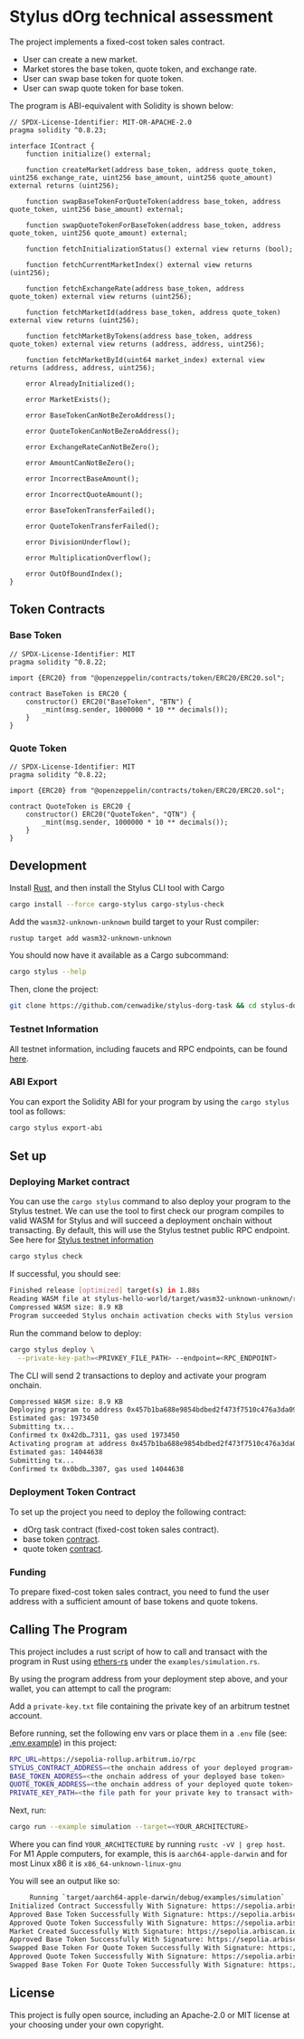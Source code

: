 # Stylus dOrg technical assessment

The project implements a fixed-cost token sales contract.

- User can create a new market.
- Market stores the base token, quote token, and exchange rate.
- User can swap base token for quote token.
- User can swap quote token for base token.

The program is ABI-equivalent with Solidity is shown below:

```solidity
// SPDX-License-Identifier: MIT-OR-APACHE-2.0
pragma solidity ^0.8.23;

interface IContract {
    function initialize() external;

    function createMarket(address base_token, address quote_token, uint256 exchange_rate, uint256 base_amount, uint256 quote_amount) external returns (uint256);

    function swapBaseTokenForQuoteToken(address base_token, address quote_token, uint256 base_amount) external;

    function swapQuoteTokenForBaseToken(address base_token, address quote_token, uint256 quote_amount) external;

    function fetchInitializationStatus() external view returns (bool);

    function fetchCurrentMarketIndex() external view returns (uint256);

    function fetchExchangeRate(address base_token, address quote_token) external view returns (uint256);

    function fetchMarketId(address base_token, address quote_token) external view returns (uint256);

    function fetchMarketByTokens(address base_token, address quote_token) external view returns (address, address, uint256);

    function fetchMarketById(uint64 market_index) external view returns (address, address, uint256);

    error AlreadyInitialized();

    error MarketExists();

    error BaseTokenCanNotBeZeroAddress();

    error QuoteTokenCanNotBeZeroAddress();

    error ExchangeRateCanNotBeZero();

    error AmountCanNotBeZero();

    error IncorrectBaseAmount();

    error IncorrectQuoteAmount();

    error BaseTokenTransferFailed();

    error QuoteTokenTransferFailed();

    error DivisionUnderflow();

    error MultiplicationOverflow();

    error OutOfBoundIndex();
}
```

## Token Contracts

### Base Token

```solidity
// SPDX-License-Identifier: MIT
pragma solidity ^0.8.22;

import {ERC20} from "@openzeppelin/contracts/token/ERC20/ERC20.sol";

contract BaseToken is ERC20 {
    constructor() ERC20("BaseToken", "BTN") {
        _mint(msg.sender, 1000000 * 10 ** decimals());
    }
}
```

### Quote Token

```solidity
// SPDX-License-Identifier: MIT
pragma solidity ^0.8.22;

import {ERC20} from "@openzeppelin/contracts/token/ERC20/ERC20.sol";

contract QuoteToken is ERC20 {
    constructor() ERC20("QuoteToken", "QTN") {
        _mint(msg.sender, 1000000 * 10 ** decimals());
    }
}
```

## Development

Install [Rust](https://www.rust-lang.org/tools/install), and then install the Stylus CLI tool with Cargo

```bash
cargo install --force cargo-stylus cargo-stylus-check
```

Add the `wasm32-unknown-unknown` build target to your Rust compiler:

```bash
rustup target add wasm32-unknown-unknown
```

You should now have it available as a Cargo subcommand:

```bash
cargo stylus --help
```

Then, clone the project:

```bash
git clone https://github.com/cenwadike/stylus-dorg-task && cd stylus-dorg-task
```

### Testnet Information

All testnet information, including faucets and RPC endpoints, can be found [here](https://docs.arbitrum.io/stylus/reference/testnet-information).

### ABI Export

You can export the Solidity ABI for your program by using the `cargo stylus` tool as follows:

```bash
cargo stylus export-abi
```

## Set up

### Deploying Market contract

You can use the `cargo stylus` command to also deploy your program to the Stylus testnet. We can use the tool to first check
our program compiles to valid WASM for Stylus and will succeed a deployment onchain without transacting. By default, this will use the Stylus testnet public RPC endpoint. See here for [Stylus testnet information](https://docs.arbitrum.io/stylus/reference/testnet-information)

```bash
cargo stylus check
```

If successful, you should see:

```bash
Finished release [optimized] target(s) in 1.88s
Reading WASM file at stylus-hello-world/target/wasm32-unknown-unknown/release/stylus-hello-world.wasm
Compressed WASM size: 8.9 KB
Program succeeded Stylus onchain activation checks with Stylus version: 1
```

Run the command below to deploy:

```bash
cargo stylus deploy \
  --private-key-path=<PRIVKEY_FILE_PATH> --endpoint=<RPC_ENDPOINT>
```

The CLI will send 2 transactions to deploy and activate your program onchain.

```bash
Compressed WASM size: 8.9 KB
Deploying program to address 0x457b1ba688e9854bdbed2f473f7510c476a3da09
Estimated gas: 1973450
Submitting tx...
Confirmed tx 0x42db…7311, gas used 1973450
Activating program at address 0x457b1ba688e9854bdbed2f473f7510c476a3da09
Estimated gas: 14044638
Submitting tx...
Confirmed tx 0x0bdb…3307, gas used 14044638
```

### Deployment Token Contract

To set up the project you need to deploy the following contract:

- dOrg task contract (fixed-cost token sales contract).
- base token [contract](#base-token).
- quote token [contract](#quote-token).

### Funding

To prepare fixed-cost token sales contract, you need to fund the
user address with a sufficient amount of base tokens and quote tokens.

## Calling The Program

This project includes a rust script of how to call and transact with the program in Rust using [ethers-rs](https://github.com/gakonst/ethers-rs) under the `examples/simulation.rs`.

By using the program address from your deployment step above, and your wallet, you can attempt to call the program:

Add a `private-key.txt` file containing the private key of an arbitrum testnet account.

Before running, set the following env vars or place them in a `.env` file (see: [.env.example](./.env.example)) in this project:

```sh
RPC_URL=https://sepolia-rollup.arbitrum.io/rpc
STYLUS_CONTRACT_ADDRESS=<the onchain address of your deployed program>
BASE_TOKEN_ADDRESS=<the onchain address of your deployed base token>
QUOTE_TOKEN_ADDRESS=<the onchain address of your deployed quote token>
PRIVATE_KEY_PATH=<the file path for your private key to transact with>
```

Next, run:

```sh
cargo run --example simulation --target=<YOUR_ARCHITECTURE>
```

Where you can find `YOUR_ARCHITECTURE` by running `rustc -vV | grep host`. For M1 Apple computers, for example, this is `aarch64-apple-darwin` and for most Linux x86 it is `x86_64-unknown-linux-gnu`

You will see an output like so:

```bash
     Running `target/aarch64-apple-darwin/debug/examples/simulation`
Initialized Contract Successfully With Signature: https://sepolia.arbiscan.io/tx/0x091fd535cb39955593fdb3163000ec2f67a1db35f3fcbcc853d1173fd4cec6b6
Approved Base Token Successfully With Signature: https://sepolia.arbiscan.io/tx/0x00208830b581725d802dad2a6278e3f07b38b4a90507f76270ac05e03224f0b9
Approved Quote Token Successfully With Signature: https://sepolia.arbiscan.io/tx/0xfe1bdbef8b52947e782b41b4c0b3ea426797fba9ee0b0b360f3e656dd0bdb447
Market Created Successfully With Signature: https://sepolia.arbiscan.io/tx/0x453b01cfe275430d684a199d7658c581d3d1b53c4b7560d007f1f28a3690dfcf
Approved Base Token Successfully With Signature: https://sepolia.arbiscan.io/tx/0x85e9c08cc0fe654f10cb06f662d1f0a15e86df148dcd33388b03f86b3aad5456
Swapped Base Token For Quote Token Successfully With Signature: https://sepolia.arbiscan.io/tx/0xb4c52f0fd98b67375c824f4277f3446be2af1ff985d773c5bd6aef8fb3a2fa9e
Approved Quote Token Successfully With Signature: https://sepolia.arbiscan.io/tx/0xa99eab597cfa127472efa68e8a2c4d67314600f090b1e01d8fb25322158a9383
Swapped Base Token For Quote Token Successfully With Signature: https://sepolia.arbiscan.io/tx/0x58b8d23a734745ff059c5d4d7c782a8298010c92bfbb8cb32025564c0542a639
```

## License

This project is fully open source, including an Apache-2.0 or MIT license at your choosing under your own copyright.
